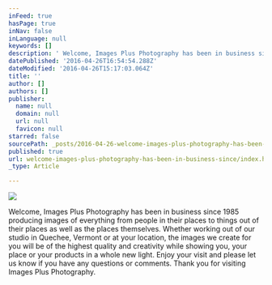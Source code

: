 ```yaml
---
inFeed: true
hasPage: true
inNav: false
inLanguage: null
keywords: []
description: ' Welcome, Images Plus Photography has been in business since 1985 producing images of everything from people in their places to things out of their places as well as the places themselves. Whether working out of our studio in Quechee, Vermont or at your location, the images we create for you will be of the highest quality and creativity while showing you, your place or your products in a whole new light. Enjoy your visit and please let us know if you have any questions or comments. Thank you for visiting Images Plus Photography.'
datePublished: '2016-04-26T16:54:54.288Z'
dateModified: '2016-04-26T15:17:03.064Z'
title: ''
author: []
authors: []
publisher:
  name: null
  domain: null
  url: null
  favicon: null
starred: false
sourcePath: _posts/2016-04-26-welcome-images-plus-photography-has-been-in-business-since.md
published: true
url: welcome-images-plus-photography-has-been-in-business-since/index.html
_type: Article

---
```

![](https://the-grid-user-content.s3-us-west-2.amazonaws.com/120e693d-3abf-4a18-aa48-93616451a74d.jpg)

Welcome, Images Plus Photography has been in business since 1985 producing images of everything from people in their places to things out of their places as well as the places themselves. Whether working out of our studio in Quechee, Vermont or at your location, the images we create for you will be of the highest quality and creativity while showing you, your place or your products in a whole new light. Enjoy your visit and please let us know if you have any questions or comments. Thank you for visiting Images Plus Photography.